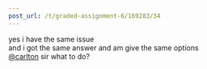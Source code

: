 ```yaml
---
post_url: /t/graded-assignment-6/169283/34
---
```

yes i have the same issue  
and i got the same answer and am give the same options  
[@carlton](/u/carlton) sir what to do?